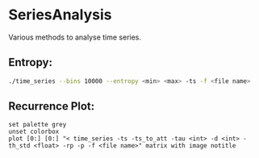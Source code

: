SeriesAnalysis
==============

Various methods to analyse time series.

Entropy:
------
```bash
./time_series --bins 10000 --entropy <min> <max> -ts -f <file name> 

```
Recurrence Plot:
------

```gnuplot
set palette grey
unset colorbox
plot [0:] [0:] "< time_series -ts -ts_to_att -tau <int> -d <int> -th_std <float> -rp -p -f <file name>" matrix with image notitle

```

